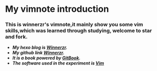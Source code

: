 # My vimnote introduction

### This is winnerzr's vimnote,it mainly show you some vim skills,which was learned through studying, welcome to star and fork.

- ***My hexo blog is [Winnerzr](https://zr001.gitee.io/zr001/).***
- ***My github link [Winnerzr](https://github.com/WINNERZR01).***
- ***It is a book powered by [GitBook](https://github.com/GitbookIO/gitbook).***
- ***The software used in the experiment is [Vim](https://www.vim.org/)***

